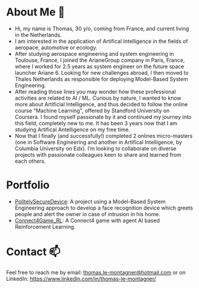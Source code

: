 # About Me 👋
* Hi, my name is Thomas, 30 y/o, coming from France, and current living in the Netherlands.
* I am interested in the application of Artifical Intelligence in the fields of aeropace, automotive or ecology. 
* After studying aerospace engineering and system engineering in Toulouse, France, I joined the ArianeGroup company in Paris, France, where I worked for 2.5 years as system engineer on the future space launcher Ariane 6. Looking for new challenges abroad, I then moved to Thales Netherlands as responsible for deploying Model-Based System Engineering.
* After reading those lines you may wonder how these professional activities are related to AI / ML. Curious by nature, I wanted to know more about Artificial Intelligence, and thus decided to follow the online course "Machine Learning", offered by Standford University on Coursera. I found myself passionate by it and continued my journey into this field, completely new to me. It has been 3 years now that I am studying Artifical Antelligence on my free time.
* Now that I finally (and successfully!) completed 2 onlines micro-masters (one in Software Engineering and another in Artifical Intelligence, by Columbia University on Edx). I’m looking to collaborate on diverse projects with passionate colleagues keen to share and learned from each others.

# Portfolio
* [PolitelySecureDevice](https://github.com/ThomasLeMontagner/PolitelySecureDevice): A project using a Model-Based System Engineering approach to develop a face recognition device which greets people and alert the owner in case of intrusion in his home.
* [Connect4Game_RL](https://github.com/ThomasLeMontagner/Connect4Game_RL): A Connect4 game with agent AI based Reinforcement Learning.

# Contact 📫
Feel free to reach me by email: thomas.le-montagner@hotmail.com or on LinkedIn: https://www.linkedin.com/in/thomas-le-montagner/

<!---
ThomasLeMontagner/ThomasLeMontagner is a ✨ special ✨ repository because its `README.md` (this file) appears on your GitHub profile.
You can click the Preview link to take a look at your changes.
--->
